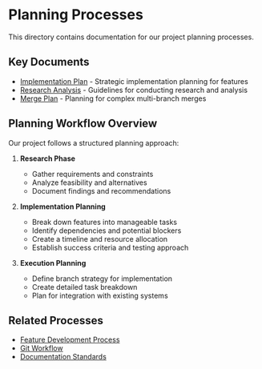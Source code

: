 # Planning Processes

This directory contains documentation for our project planning processes.

## Key Documents

- [Implementation Plan](implementation-plan.md) - Strategic implementation planning for features
- [Research Analysis](research-analysis.md) - Guidelines for conducting research and analysis
- [Merge Plan](merge-plan.md) - Planning for complex multi-branch merges

## Planning Workflow Overview

Our project follows a structured planning approach:

1. **Research Phase**
   - Gather requirements and constraints
   - Analyze feasibility and alternatives
   - Document findings and recommendations

2. **Implementation Planning**
   - Break down features into manageable tasks
   - Identify dependencies and potential blockers
   - Create a timeline and resource allocation
   - Establish success criteria and testing approach

3. **Execution Planning**
   - Define branch strategy for implementation
   - Create detailed task breakdown
   - Plan for integration with existing systems

## Related Processes

- [Feature Development Process](/docs/processes/feature-development-process.md)
- [Git Workflow](/docs/processes/git/git-workflow.md)
- [Documentation Standards](/docs/processes/documentation/documentation-standards.md)